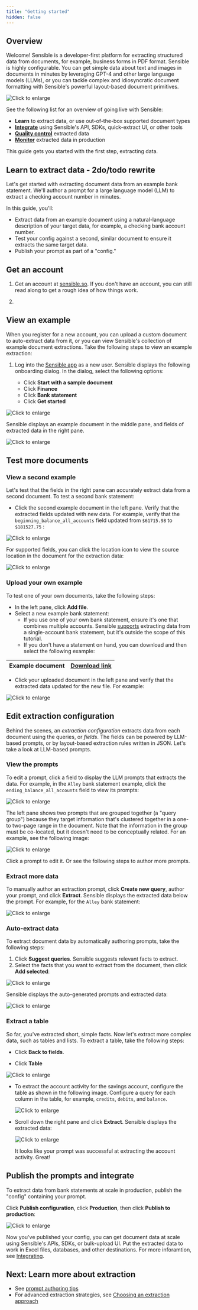 ```yaml
---
title: "Getting started"
hidden: false
---
```


## Overview

Welcome! Sensible is a developer-first platform for extracting structured data from documents, for example, business forms in PDF format. Sensible is highly configurable. You can get simple data about text and images in documents in minutes by leveraging GPT-4 and other large language models (LLMs), or you can tackle complex and idiosyncratic document formatting with Sensible's powerful layout-based document primitives.



![Click to enlarge](https://raw.githubusercontent.com/sensible-hq/sensible-docs/main/readme-sync/assets/v0/images/final/platform.png)

See the following list for an overview of going live with Sensible:

- **Learn** to extract data, or use out-of-the-box supported document types
- [**Integrate**](doc:integrate) using Sensible's API, SDKs, quick-extract UI, or other tools
- [**Quality control**](doc:validate-extractions) extracted data
-  [**Monitor**](doc:metrics) extracted data in production 

This guide gets you started with the first step, extracting data.

## Learn to extract data - 2do/todo rewrite

Let's get started with extracting document data from an example bank statement. We'll author a prompt for a large language model (LLM) to extract a checking account number in minutes.

 In this guide, you'll:

- Extract data from an example document using a natural-language description of your target data, for example, a checking bank account number. 
- Test your config against a second, similar document to ensure it extracts the same target data.
- Publish your prompt as part of a "config."

## Get an account

1. Get an account at [sensible.so](https://app.sensible.so/register).  If you don't have an account, you can still read along to get a rough idea of how things work.

2. 

## View an example

When you register for a new account, you can upload a custom document to auto-extract data from it, or you can view Sensible's collection of example document extractions. Take the following steps to view an example extraction:

1. Log into the [Sensible app](https://app.sensible.so/signin/) as a new user. Sensible displays the following onboarding dialog. In the dialog, select the following options:

   - Click **Start with a sample document**
   - Click **Finance**
   - Click **Bank statement**
   - Click **Get started**

![Click to enlarge](https://raw.githubusercontent.com/sensible-hq/sensible-docs/main/readme-sync/assets/v0/images/final/quickstart_llm_1.png) 

Sensible displays an example document in the middle pane, and fields of extracted data in the right pane. 

![Click to enlarge](https://raw.githubusercontent.com/sensible-hq/sensible-docs/main/readme-sync/assets/v0/images/final/quickstart_llm_2.png)

##  Test more documents

### View a second example

Let's test that the fields in the right pane can accurately extract data from a second document. To test a second bank statement:

- Click the second example document in the left pane. Verify that the extracted fields updated with new data. For example, verify that the `beginning_balance_all_accounts` field updated from `$61715.98` to `$181527.75` :

![Click to enlarge](https://raw.githubusercontent.com/sensible-hq/sensible-docs/main/readme-sync/assets/v0/images/final/quickstart_llm_8.png)

For supported fields, you can click the location icon to view the source location in the document for the extraction data:

![Click to enlarge](https://raw.githubusercontent.com/sensible-hq/sensible-docs/main/readme-sync/assets/v0/images/final/quickstart_llm_9.png)

### Upload your own example

To test one of your own documents, take the following steps:

- In the left pane, click **Add file**.
- Select a new example bank statement:
  - If you use one of your own bank statement, ensure it's one that combines multiple accounts. Sensible [supports](doc:library-quickstart) extracting data from a single-account bank statement, but it's outside the scope of this tutorial. 
  - If you don't have a statement on hand, you can download and then select the following example:


| Example document | [Download link](https://github.com/sensible-hq/sensible-configuration-library/raw/main/bank_statements/bank_of_america/boa_sample.pdf) |
| ---------------- | ------------------------------------------------------------ |

- Click your uploaded document in the left pane and verify that the extracted data updated for the new file. For example:

  

![Click to enlarge](https://raw.githubusercontent.com/sensible-hq/sensible-docs/main/readme-sync/assets/v0/images/final/quickstart_llm_13.png)


## Edit extraction configuration

Behind the scenes, an *extraction configuration* extracts data from each document using the queries, or *fields*. The fields can be powered by LLM-based prompts, or by layout-based extraction rules written in JSON. Let's take a look at LLM-based prompts.

### View the prompts

To edit a prompt, click a field to display the LLM prompts that extracts the data. For example, in the `Alley` bank statement example,  click the `ending_balance_all_accounts` field to view its prompts:

![Click to enlarge](https://raw.githubusercontent.com/sensible-hq/sensible-docs/main/readme-sync/assets/v0/images/final/quickstart_llm_3.png)

The left pane shows two prompts that are grouped together (a "query group") because they target information that's clustered together in a one- to two-page range in the document. Note that the information in the group must be co-located, but it doesn't need to be conceptually related. For an example, see the following image: 

![Click to enlarge](https://raw.githubusercontent.com/sensible-hq/sensible-docs/main/readme-sync/assets/v0/images/final/quickstart_llm_4.png) 

Click a prompt to edit it. Or see the following steps to author more prompts.

### Extract more data

To manually author an extraction prompt, click **Create new query**, author your prompt, and click **Extract**. Sensible displays the extracted data below the prompt. For example, for the `Alley` bank statement:

 ![Click to enlarge](https://raw.githubusercontent.com/sensible-hq/sensible-docs/main/readme-sync/assets/v0/images/final/quickstart_llm_5.png) 

### Auto-extract  data

To extract document data by automatically authoring prompts, take the following steps:

1. Click **Suggest queries**. Sensible suggests relevant facts to extract.
2. Select the facts that you want to extract from the document, then click **Add selected**:

 ![Click to enlarge](https://raw.githubusercontent.com/sensible-hq/sensible-docs/main/readme-sync/assets/v0/images/final/quickstart_llm_6.png) 

Sensible displays the auto-generated prompts and extracted data:

 ![Click to enlarge](https://raw.githubusercontent.com/sensible-hq/sensible-docs/main/readme-sync/assets/v0/images/final/quickstart_llm_7.png) 

### Extract a table

So far, you've extracted short, simple facts. Now let's extract more complex data, such as tables and lists. To extract a table, take the following steps:

- Click **Back to fields**.

- Click **Table**

![Click to enlarge](https://raw.githubusercontent.com/sensible-hq/sensible-docs/main/readme-sync/assets/v0/images/final/quickstart_llm_10.png)

- To extract the account activity for the savings account, configure the table as shown in the following image. Configure a query for each column in the table, for example, `credits`, `debits`, and `balance`.

  ![Click to enlarge](https://raw.githubusercontent.com/sensible-hq/sensible-docs/main/readme-sync/assets/v0/images/final/quickstart_llm_11.png)

- Scroll down the right pane and click **Extract**. Sensible displays the extracted data:

  ![Click to enlarge](https://raw.githubusercontent.com/sensible-hq/sensible-docs/main/readme-sync/assets/v0/images/final/quickstart_llm_12.png)

   It looks like your prompt was successful at extracting the account activity. Great! 

## Publish the prompts and integrate

To extract data from bank statements at scale in production,  publish the "config" containing your prompt.

 Click **Publish configuration**, click **Production**, then click **Publish to production**:

![Click to enlarge](https://raw.githubusercontent.com/sensible-hq/sensible-docs/main/readme-sync/assets/v0/images/final/quickstart_instruct_10.png)

Now you've published your config, you can get document data at scale using Sensible's APIs, SDKs, or bulk-upload UI. Put the extracted data to work in Excel files, databases, and other destinations. For more inforamtion, see [Integrating](doc:integrate).

## Next: Learn more about extraction

- See [prompt authoring tips](doc:instruct)
- For advanced extraction strategies, see [Choosing an extraction approach](doc:author)





